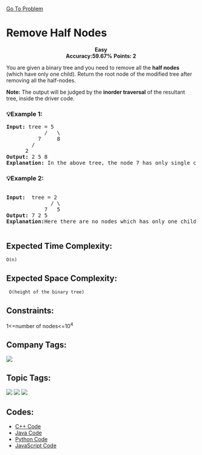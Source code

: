  [Go To Problem](https://www.geeksforgeeks.org/problems/remove-half-nodes/1)
# Remove Half Nodes

<div align="center">
  <strong>Easy</strong>    
</div>
<div align="center">
       <strong>Accuracy:59.67%</strong>    
               <strong>Points: 2</strong>
</div>

You are given a binary tree and you need to remove all the **half nodes** (which have only one child). Return the root node of the modified tree after removing all the half-nodes.

**Note:** The output will be judged by the **inorder traversal** of the resultant tree, inside the driver code.

### 💡Example 1:
<pre>
<strong>Input:</strong> tree = 5
            /   \
          7     8
        / 
      2
<strong>Output:</strong> 2 5 8
<strong>Explanation:</strong> In the above tree, the node 7 has only single child. After removing the node the tree becomes  2<-5->8. Hence, the answer is 2 5 8 & it is in inorder traversal.
</pre>

### 💡Example 2:

<pre>

<strong>Input:</strong>  tree = 2   
              / \   
            7   5 
<strong>Output:</strong> 7 2 5
<strong>Explanation:</strong>Here there are no nodes which has only one child. So the tree remains same.
  
</pre>


## Expected Time Complexity:
```O(n)```
## Expected Space Complexity: 
``` O(height of the binary tree)```

## Constraints: 

1<=number of nodes<=10<sup>4</sup>

## Company Tags:
<p align="left">
<a href="https://www.geeksforgeeks.org/explore/?company[]=Amazon"><img src="https://img.shields.io/badge/Amazon-10000?style=for-the-badge&logo=Amazon&logoColor=f5fffa&labelColor=cc5500&color=cc5500"/></a>
</p>


## Topic Tags:
<p align="left">
<a href="https://www.geeksforgeeks.org/explore/?category[]=Tree"><img src="https://img.shields.io/badge/Tree-100000?style=flat&logo=&logoColor=FFFFFF&labelColor=228B22&color=228B22" /></a>
<a href="https://www.geeksforgeeks.org/explore/?category[]=Data%20Structures"><img src="https://img.shields.io/badge/Data%20Structures-100000?style=flat&logo=&logoColor=FFFFFF&labelColor=800080&color=800080" /></a>
<a href="https://www.geeksforgeeks.org/explore/?category[]=Algorithms"><img src="https://img.shields.io/badge/Algorithms-100000?style=flat&logo=&logoColor=FFFFFF&labelColor=00008B&color=00008B" /></a>
</p>



## Codes:
  - [C++ Code](https://github.com/HackResist/GeeksForGeeks-POTD/blob/main/July%202024/20-07-2024/Remove%20Half%20Nodes.cpp) 
 - [Java Code](https://github.com/HackResist/GeeksForGeeks-POTD/blob/main/July%202024/20-07-2024/Remove%20Half%20Nodes.java)
 - [Python Code](https://github.com/HackResist/GeeksForGeeks-POTD/blob/main/July%202024/20-07-2024/Remove%20Half%20Nodes.py)
 - [JavaScript Code](https://github.com/HackResist/GeeksForGeeks-POTD/blob/main/July%202024/20-07-2024/Remove%20Half%20Nodes.js)
